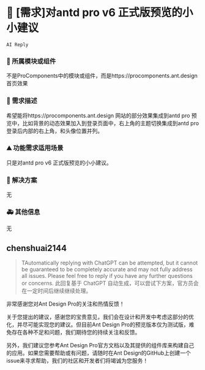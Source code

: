 # 👑 [需求]对antd pro v6 正式版预览的小小建议

`AI Reply`

### 🔩 所属模块或组件

不是ProComponents中的模块或组件，而是https://procomponents.ant.design 首页效果

### 🥰 需求描述

希望能将https://procomponents.ant.design 网站的部分效果集成到antd pro 预览中，比如背景的动态效果加入到登录页面中，右上角的主题切换集成到antd pro 登录后内部的右上角，和头像位置并列。

### ⛰ 功能需求适用场景

只是对antd pro v6 正式版预览的小小建议。

### 🧐 解决方案

无

### 🚑 其他信息

无

## chenshuai2144

> TAutomatically replying with ChatGPT can be attempted, but it cannot be guaranteed to be completely accurate and may not fully address all issues. Please feel free to reply if you have any further questions or concerns.
> 此回复基于 ChatGPT 自动生成，可以尝试下方案，官方员会在一定时间后继续继续处理。

非常感谢您对Ant Design Pro的关注和热情反馈！

关于您提出的建议，感谢您的宝贵意见，我们会在设计和开发中考虑这部分的优化，并尽可能实现您的建议。但目前Ant Design Pro的预览版本仅为测试版，难免存在各种不足和问题，我们期待您的持续关注和反馈。

另外，我们建议您参考Ant Design Pro官方文档以及其提供的组件库来构建自己的应用。如果您需要帮助或有问题，请随时在Ant Design的GitHub上创建一个issue来寻求帮助，我们的社区和开发者们将竭诚为您服务！

